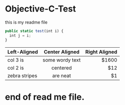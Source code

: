 # Objective-C-Test

this is my readme file

```Javascript
public static test(int i) {
  int j = i;
}
```

| Left-Aligned  | Center Aligned  | Right Aligned |
| :------------ |:---------------:| -----:|
| col 3 is      | some wordy text | $1600 |
| col 2 is      | centered        |   $12 |
| zebra stripes | are neat        |    $1 |

# end of read me file.
